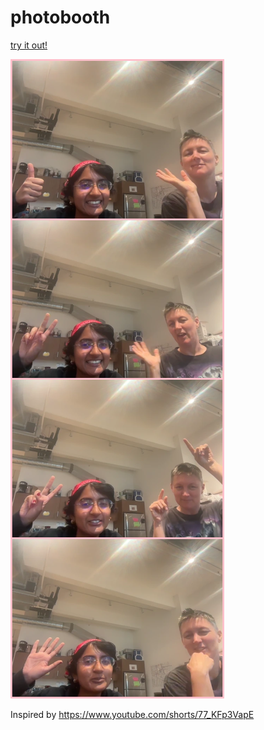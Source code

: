 # photobooth

[try it out!](https://cranberrymuffin.io/photobooth/)

![img.png](img.png)

Inspired by https://www.youtube.com/shorts/77_KFp3VapE
